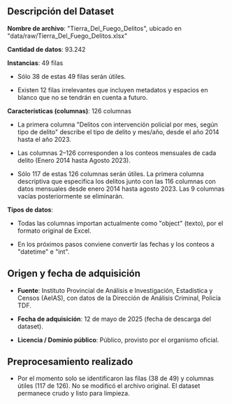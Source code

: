 ## Descripción del Dataset

**Nombre de archivo**: "Tierra_Del_Fuego_Delitos", ubicado en "data/raw/Tierra_Del_Fuego_Delitos.xlsx" 

**Cantidad de datos**: 93.242

**Instancias**: 49 filas

- Sólo 38 de estas 49 filas serán útiles.

- Existen 12 filas irrelevantes que incluyen metadatos y espacios en blanco que no se tendrán en cuenta a futuro.

**Características (columnas)**: 126 columnas


- La primera columna "Delitos con intervención policial por mes, según tipo de delito" describe el tipo de delito y mes/año, desde el año 2014 hasta el año 2023.

- Las columnas 2–126 corresponden a los conteos mensuales de cada delito (Enero 2014 hasta Agosto 2023).  

- Sólo 117 de estas 126 columnas serán útiles. La primera columna descriptiva que especifica los delitos junto con las 116 columnas con datos mensuales desde enero 2014 hasta agosto 2023. Las 9 columnas vacías posteriormente se eliminarán.

**Tipos de datos**:  

- Todas las columnas importan actualmente como "object" (texto), por el formato original de Excel.  

- En los próximos pasos conviene convertir las fechas y los conteos a "datetime" e "int".  

## Origen y fecha de adquisición

- **Fuente**: Instituto Provincial de Análisis e Investigación, Estadística y Censos (AeIAS), con datos de la Dirección de Análisis Criminal, Policía TDF.  

- **Fecha de adquisición**: 12 de mayo de 2025 (fecha de descarga del dataset).  

- **Licencia / Dominio público**: Público, provisto por el organismo oficial.  

## Preprocesamiento realizado

- Por el momento solo se identificaron las filas (38 de 49) y columnas útiles (117 de 126). No se modificó el archivo original. El dataset permanece crudo y listo para limpieza.